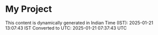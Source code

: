 # My Project

This content is dynamically generated in Indian Time (IST): 2025-01-21 13:07:43 IST
Converted to UTC: 2025-01-21 07:37:43 UTC
